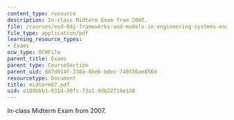 ```yaml
---
content_type: resource
description: In-class Midterm Exam from 2007.
file: /courses/esd-04j-frameworks-and-models-in-engineering-systems-engineering-system-design-spring-2007/e189bbb1931438fc73a19db22f19e150_midterm07.pdf
file_type: application/pdf
learning_resource_types:
- Exams
ocw_type: OCWFile
parent_title: Exams
parent_type: CourseSection
parent_uid: d87d914f-338a-8be6-bdec-749556ae856d
resourcetype: Document
title: midterm07.pdf
uid: e189bbb1-9314-38fc-73a1-9db22f19e150
---
```

In-class Midterm Exam from 2007.

